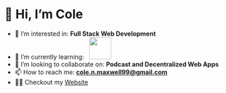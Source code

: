 # 👋 Hi, I’m Cole
- 👀 I’m interested in: **Full Stack Web Development**
- 🌱 I’m currently learning: &nbsp; <img src=https://go.dev/blog/go-brand/Go-Logo/PNG/Go-Logo_Aqua.png width="50"/> &nbsp;
- 💞️ I’m looking to collaborate on: **Podcast and Decentralized Web Apps**
- 📫 How to reach me: **cole.n.maxwell99@gmail.com**
- 👨‍💻 Checkout my [Website](https://www.colemaxwell.dev/)
